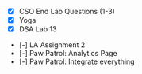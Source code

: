 - [x] CSO End Lab Questions (1-3)
- [x] Yoga
- [x] DSA Lab 13
- [-] LA Assignment 2
- [-] Paw Patrol: Analytics Page 
- [-] Paw Patrol: Integrate everything
